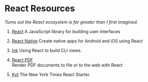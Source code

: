 # React Resources

_Turns out the React ecosystem is far greater than I first imagined._

1. [React](https://reactjs.org/)
   A JavaScript library for building user interfaces

2. [React Native](https://facebook.github.io/react-native/)
   Create native apps for Android and iOS using React

3. [Ink](https://github.com/vadimdemedes/ink)
   Using React to build CLI views.

4. [React PDF](https://react-pdf.org/)  
   Render PDF documents to file or to the web with React

5. [Kyt](https://github.com/nytimes/kyt)
   The New York Times React Starter.
